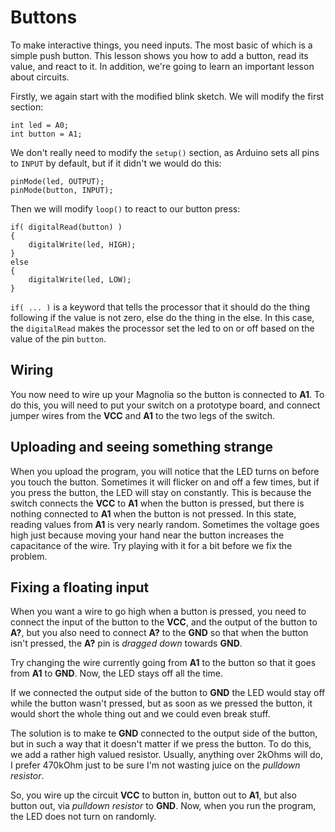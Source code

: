 # Buttons

To make interactive things, you need inputs. The most basic of which is a simple push button. This lesson shows you how to add a button, read its value, and react to it. In addition, we're going to learn an important lesson about circuits.

Firstly, we again start with the modified blink sketch. We will modify the first section:

    int led = A0;
    int button = A1;

We don't really need to modify the `setup()` section, as Arduino sets all pins to `INPUT` by default, but if it didn't we would do this:

    pinMode(led, OUTPUT);
    pinMode(button, INPUT);

Then we will modify `loop()` to react to our button press:

    if( digitalRead(button) )
    {
        digitalWrite(led, HIGH);
    }
    else
    {
        digitalWrite(led, LOW);
    }

`if( ... )` is a keyword that tells the processor that it should do the thing following if the value is not zero, else do the thing in the else. In this case, the `digitalRead` makes the processor set the led to on or off based on the value of the pin `button`.

Wiring
-----

You now need to wire up your Magnolia so the button is connected to **A1**. To do this, you will need to put your switch on a prototype board, and connect jumper wires from the **VCC** and **A1** to the two legs of the switch.

Uploading and seeing something strange
-----

When you upload the program, you will notice that the LED turns on before you touch the button. Sometimes it will flicker on and off a few times, but if you press the button, the LED will stay on constantly. This is because the switch connects the **VCC** to **A1** when the button is pressed, but there is nothing connected to **A1** when the button is not pressed. In this state, reading values from **A1** is very nearly random. Sometimes the voltage goes high just because moving your hand near the button increases the capacitance of the wire. Try playing with it for a bit before we fix the problem.

Fixing a floating input
------

When you want a wire to go high when a button is pressed, you need to connect the input of the button to the **VCC**, and the output of the button to **A?**, but you also need to connect **A?** to the **GND** so that when the button isn't pressed, the **A?** pin is *dragged down* towards **GND**.

Try changing the wire currently going from **A1** to the button so that it goes from **A1** to **GND**. Now, the LED stays off all the time.

If we connected the output side of the button to **GND** the LED would stay off while the button wasn't pressed, but as soon as we pressed the button, it would short the whole thing out and we could even break stuff.

The solution is to make te **GND** connected to the output side of the button, but in such a way that it doesn't matter if we press the button. To do this, we add a rather high valued resistor. Usually, anything over 2kOhms will do, I prefer 470kOhm just to be sure I'm not wasting juice on the *pulldown resistor*.

So, you wire up the circuit **VCC** to button in, button out to **A1**, but also button out, via *pulldown resistor* to **GND**. Now, when you run the program, the LED does not turn on randomly.
